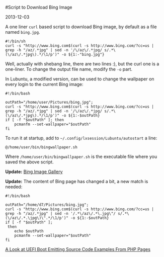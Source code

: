 #Script to Download Bing Image

2013-12-03

<!--- tags: linux photo -->

A one liner `curl` based script to download Bing image, by default as a file named `bing.jpg`.

```
#!/bin/sh
curl -s "http://www.bing.com$(curl -s http://www.bing.com/?cc=us | grep -h "/az/.*jpg" | sed -n '/\/az\/.*jpg/ s/.*\(\/az\/.*jpg\).*/\1/p')" -o ${1:-"bing.jpg"}
```
Well, actually with shebang line, there are two lines :), but the curl one is a one-liner. To change the output file name, modify the `-o` part.

In Lubuntu, a modified version, can be used to change the wallpaper on every login to the current Bing image:
```
#!/bin/bash

outPath="/home/user/Pictures/bing.jpg";
curl -s "http://www.bing.com$(curl -s http://www.bing.com/?cc=us | grep -h "/az/.*jpg" | sed -n '/\/az\/.*jpg/ s/.*\(\/az\/.*jpg\).*/\1/p')" -o ${1:-$outPath}
if [ -f "$outPath" ]; then
	pcmanfm --set-wallpaper="$outPath"
fi
```

To run it at startup, add to `~/.config/lxsession/Lubuntu/autostart` a line:
```
@/home/user/bin/bingwallpaper.sh
```
Where `/home/user/bin/bingwallpaper.sh` is the executable file where you saved the above script.

**Update:** [Bing Image Gallery](http://www.bing.com/gallery/)

**Update:** The content of Bing page has changed a bit, a new match is needed:

```
#!/bin/bash

outPath="/home/d7/Pictures/bing.jpg";
curl -s "http://www.bing.com$(curl -s http://www.bing.com/?cc=us | grep -h "/az/.*jpg" | sed -n '/.*\/az\/.*\.jpg\"/ s/.*\(\/az\/.*.\jpg\)\".*/\1/p')" -o ${1:-$outPath}
if [ -f "$outPath" ];
 then
    echo $outPath
    pcmanfm --set-wallpaper="$outPath"
fi
```

<ins class='nfooter'><a rel='prev' id='fprev' href='#blog/2013/2013-12-27-A-Look-at-UEFI-Boot.md'>A Look at UEFI Boot</a> <a rel='next' id='fnext' href='#blog/2013/2013-12-01-Emitting-Source-Code-Examples-From-PHP-Pages.md'>Emitting Source Code Examples From PHP Pages</a></ins>
